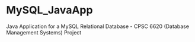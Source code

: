 # MySQL_JavaApp
Java Application for a MySQL Relational Database - CPSC 6620 (Database Management Systems) Project
